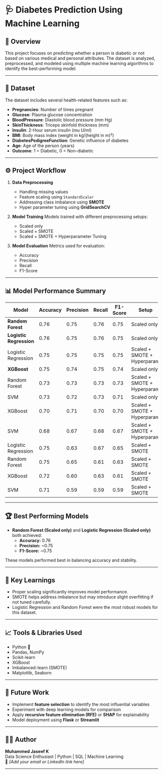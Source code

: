 # 🩺 Diabetes Prediction Using Machine Learning

## 📘 Overview
This project focuses on predicting whether a person is diabetic or not based on various medical and personal attributes. The dataset is analyzed, preprocessed, and modeled using multiple machine learning algorithms to identify the best-performing model.

---

## 📂 Dataset
The dataset includes several health-related features such as:

- **Pregnancies**: Number of times pregnant  
- **Glucose**: Plasma glucose concentration  
- **BloodPressure**: Diastolic blood pressure (mm Hg)  
- **SkinThickness**: Triceps skinfold thickness (mm)  
- **Insulin**: 2-Hour serum insulin (mu U/ml)  
- **BMI**: Body mass index (weight in kg/(height in m)²)  
- **DiabetesPedigreeFunction**: Genetic influence of diabetes  
- **Age**: Age of the person (years)  
- **Outcome**: 1 = Diabetic, 0 = Non-diabetic  

---

## ⚙️ Project Workflow
1. **Data Preprocessing**
   - Handling missing values  
   - Feature scaling using `StandardScaler`  
   - Addressing class imbalance using **SMOTE**
   - Hyper parameter tuning using **GridSearchCV**

2. **Model Training**
   Models trained with different preprocessing setups:
   - Scaled only  
   - Scaled + SMOTE  
   - Scaled + SMOTE + Hyperparameter Tuning  

3. **Model Evaluation**
   Metrics used for evaluation:
   - Accuracy  
   - Precision  
   - Recall  
   - F1-Score  

---

## 📊 Model Performance Summary

| Model | Accuracy | Precision | Recall | F1-Score | Setup |
|--------|-----------|------------|----------|-----------|--------|
| **Random Forest** | 0.76 | 0.75 | 0.76 | 0.75 | Scaled only |
| **Logistic Regression** | 0.76 | 0.75 | 0.76 | 0.75 | Scaled only |
| Logistic Regression | 0.75 | 0.75 | 0.75 | 0.75 | Scaled + SMOTE + Hyperparam |
| **XGBoost** | 0.75 | 0.74 | 0.75 | 0.74 | Scaled only |
| Random Forest | 0.73 | 0.73 | 0.73 | 0.73 | Scaled + SMOTE + Hyperparam |
| SVM | 0.73 | 0.72 | 0.73 | 0.71 | Scaled only |
| XGBoost | 0.70 | 0.71 | 0.70 | 0.70 | Scaled + SMOTE + Hyperparam |
| SVM | 0.68 | 0.67 | 0.68 | 0.67 | Scaled + SMOTE + Hyperparam |
| Logistic Regression | 0.75 | 0.63 | 0.67 | 0.65 | Scaled + SMOTE |
| Random Forest | 0.75 | 0.65 | 0.61 | 0.63 | Scaled + SMOTE |
| XGBoost | 0.72 | 0.60 | 0.63 | 0.61 | Scaled + SMOTE |
| SVM | 0.71 | 0.59 | 0.59 | 0.59 | Scaled + SMOTE |

---

## 🏆 Best Performing Models
- **Random Forest (Scaled only)** and **Logistic Regression (Scaled only)** both achieved:
  - **Accuracy:** 0.76  
  - **Precision:** ~0.75  
  - **F1-Score:** ~0.75  

These models performed best in balancing accuracy and stability.

---

## 🧠 Key Learnings
- Proper scaling significantly improves model performance.  
- SMOTE helps address imbalance but may introduce slight overfitting if not tuned carefully.  
- Logistic Regression and Random Forest were the most robust models for this dataset.  

---

## 📈 Tools & Libraries Used
- Python 🐍  
- Pandas, NumPy  
- Scikit-learn  
- XGBoost  
- Imbalanced-learn (SMOTE)  
- Matplotlib, Seaborn  

---

## 🚀 Future Work
- Implement **feature selection** to identify the most influential variables  
- Experiment with deep learning models for comparison  
- Apply **recursive feature elimination (RFE)** or **SHAP** for explainability  
- Model deployment using **Flask** or **Streamlit**

---

## 👨‍💻 Author
**Muhammed Jaseef K**  
Data Science Enthusiast | Python | SQL | Machine Learning  
📧 *[Add your email or LinkedIn link here]*

---
